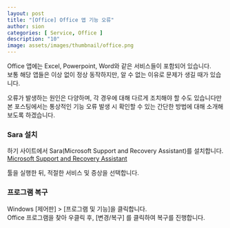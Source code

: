 ```yaml
---
layout: post
title: "[Office] Office 앱 기능 오류"
author: sion
categories: [ Service, Office ]
description: "10"
image: assets/images/thumbnail/office.png
---
```


Office 앱에는 Excel, Powerpoint, Word와 같은 서비스들이 포함되어 있습니다.  
보통 해당 앱들은 이상 없이 정상 동작하지만, 알 수 없는 이유로 문제가 생길 때가 있습니다.  

오류가 발생하는 원인은 다양하며, 각 경우에 대해 다르게 조치해야 할 수도 있습니다만  
본 포스팅에서는 통상적인 기능 오류 발생 시 확인할 수 있는 간단한 방법에 대해 소개해보도록 하겠습니다.  


### Sara 설치

하기 사이트에서 Sara(Microsoft Support and Recovery Assistant)를 설치합니다.  
[Microsoft Support and Recovery Assistant]  

툴을 실행한 뒤, 적절한 서비스 및 증상을 선택합니다.  


### 프로그램 복구

Windows [제어판] > [프로그램 및 기능]을 클릭합니다.  
Office 프로그램을 찾아 우클릭 후, [변경/복구] 를 클릭하여 복구를 진행합니다.



[Microsoft Support and Recovery Assistant]: ("https://aka.ms/SaRA-FirstScreen")